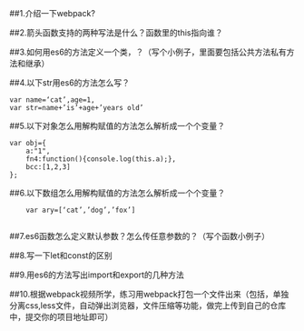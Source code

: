 ##1.介绍一下webpack?

##2.箭头函数支持的两种写法是什么？函数里的this指向谁？

##3.如何用es6的方法定义一个类，？（写个小例子，里面要包括公共方法私有方法和继承）

##4.以下str用es6的方法怎么写？

```
var name=‘cat’,age=1,
var str=name+’is’+age+’years old’

```

##5.以下对象怎么用解构赋值的方法怎么解析成一个个变量？

```
var obj={
	a:"1",
	fn4:function(){console.log(this.a);},
	bcc:[1,2,3]
};

```

##6.以下数组怎么用解构赋值的方法怎么解析成一个个变量？
```
    var ary=[‘cat’,’dog’,’fox’]
    
```

##7.es6函数怎么定义默认参数？怎么传任意参数的？（写个函数小例子）


##8.写一下let和const的区别

##9.用es6的方法写出import和export的几种方法

##10.根据webpack视频所学，练习用webpack打包一个文件出来（包括，单独分离css,less文件，自动弹出浏览器，文件压缩等功能，做完上传到自己的仓库中，提交你的项目地址即可）
